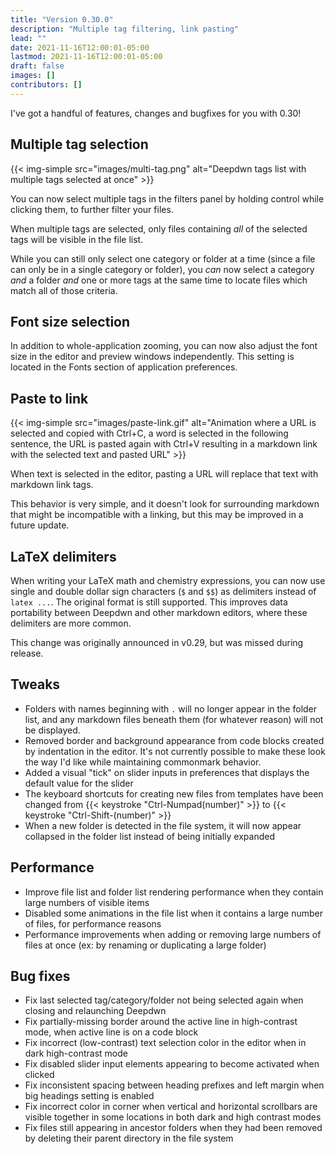 ```yaml
---
title: "Version 0.30.0"
description: "Multiple tag filtering, link pasting"
lead: ""
date: 2021-11-16T12:00:01-05:00
lastmod: 2021-11-16T12:00:01-05:00
draft: false
images: []
contributors: []
---
```


I've got a handful of features, changes and bugfixes for you with 0.30!

## Multiple tag selection

{{< img-simple src="images/multi-tag.png" alt="Deepdwn tags list with multiple tags selected at once" >}}

You can now select multiple tags in the filters panel by holding control while clicking them, to further filter your files.

When multiple tags are selected, only files containing _all_ of the selected tags will be visible in the file list.

While you can still only select one category or folder at a time (since a file can only be in a single category or folder), you _can_ now select a category _and_ a folder _and_ one or more tags at the same time to locate files which match all of those criteria.

## Font size selection

In addition to whole-application zooming, you can now also adjust the font size in the editor and preview windows independently. This setting is located in the Fonts section of application preferences.

## Paste to link

{{< img-simple src="images/paste-link.gif" alt="Animation where a URL is selected and copied with Ctrl+C, a word is selected in the following sentence, the URL is pasted again with Ctrl+V resulting in a markdown link with the selected text and pasted URL" >}}

When text is selected in the editor, pasting a URL will replace that text with markdown link tags. 

This behavior is very simple, and it doesn't look for surrounding markdown that might be incompatible with a linking, but this may be improved in a future update.

## LaTeX delimiters

When writing your LaTeX math and chemistry expressions, you can now use single and double dollar sign characters (`$` and `$$`) as delimiters instead of ``latex ...``. The original format is still supported. This improves data portability between Deepdwn and other markdown editors, where these delimiters are more common.

This change was originally announced in v0.29, but was missed during release.

## Tweaks

* Folders with names beginning with `.` will no longer appear in the folder list, and any markdown files beneath them (for whatever reason) will not be displayed. 
* Removed border and background appearance from code blocks created by indentation in the editor. It's not currently possible to make these look the way I'd like while maintaining commonmark behavior.
* Added a visual "tick" on slider inputs in preferences that displays the default value for the slider
* The keyboard shortcuts for creating new files from templates have been changed from {{< keystroke "Ctrl-Numpad(number)" >}} to {{< keystroke "Ctrl-Shift-(number)" >}}
* When a new folder is detected in the file system, it will now appear collapsed in the folder list instead of being initially expanded

## Performance

* Improve file list and folder list rendering performance when they contain large numbers of visible items
* Disabled some animations in the file list when it contains a large number of files, for performance reasons
* Performance improvements when adding or removing large numbers of files at once (ex: by renaming or duplicating a large folder)

## Bug fixes

* Fix last selected tag/category/folder not being selected again when closing and relaunching Deepdwn
* Fix partially-missing border around the active line in high-contrast mode, when active line is on a code block
* Fix incorrect (low-contrast) text selection color in the editor when in dark high-contrast mode
* Fix disabled slider input elements appearing to become activated when clicked
* Fix inconsistent spacing between heading prefixes and left margin when big headings setting is enabled
* Fix incorrect color in corner when vertical and horizontal scrollbars are visible together in some locations in both dark and high contrast modes
* Fix files still appearing in ancestor folders when they had been removed by deleting their parent directory in the file system